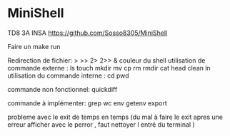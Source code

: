# MiniShell
TD8 3A INSA
https://github.com/Sosso8305/MiniShell

Faire un make run 


Redirection de fichier:  >   >>  2> 2>>  &
couleur du shell
utilisation de commande externe : ls touch mkdir mv cp rm rmdir cat head clean ln
utilisation du commande interne : cd pwd 

commande non fonctionnel: quickdiff 

commande à implémenter: grep wc env getenv export


probleme avec le exit de temps en temps
(du mal à faire le exit apres une erreur afficher avec le perror , faut nettoyer l entré du terminal ) 

